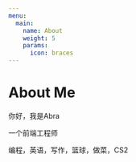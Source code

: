 ```yaml
---
menu:
  main:
    name: About
    weight: 5
    params:
      icon: braces
---
```


# About Me

你好，我是Abra

一个前端工程师

编程，英语，写作，篮球，做菜，CS2
